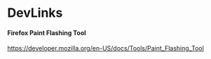 # DevLinks

#### Firefox Paint Flashing Tool
https://developer.mozilla.org/en-US/docs/Tools/Paint_Flashing_Tool
